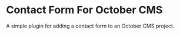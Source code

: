 # Contact Form For October CMS

A simple plugin for adding a contact form to an October CMS project.
